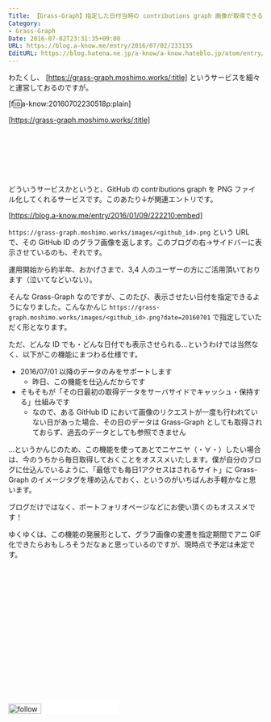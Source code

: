 ```yaml
---
Title: 【Grass-Graph】指定した日付当時の contributions graph 画像が取得できるようになりました
Category:
- Grass-Graph
Date: 2016-07-02T23:31:35+09:00
URL: https://blog.a-know.me/entry/2016/07/02/233135
EditURL: https://blog.hatena.ne.jp/a-know/a-know.hateblo.jp/atom/entry/6653812171403687216
---
```


わたくし、 [https://grass-graph.moshimo.works/:title] というサービスを細々と運営しておるのですが。



[f:id:a-know:20160702230518p:plain]

[https://grass-graph.moshimo.works/:title]


<!-- more -->



<script async src="//pagead2.googlesyndication.com/pagead/js/adsbygoogle.js"></script>
<!-- article-top -->
<ins class="adsbygoogle"
     style="display:inline-block;width:728px;height:90px"
     data-ad-client="ca-pub-3463034538369189"
     data-ad-slot="8367620130"></ins>
<script>
(adsbygoogle = window.adsbygoogle || []).push({});
</script>




どういうサービスかというと、GitHub の contributions graph を PNG ファイル化してくれるサービスです。このあたり↓が関連エントリです。




[https://blog.a-know.me/entry/2016/01/09/222210:embed]




`https://grass-graph.moshimo.works/images/<github_id>.png` という URL で、その GitHub ID のグラフ画像を返します。このブログの右→サイドバーに表示させているのも、それです。


運用開始から約半年、おかげさまで、3,4 人のユーザーの方にご活用頂いております（泣いてなどいない）。


そんな Grass-Graph なのですが、このたび、表示させたい日付を指定できるようになりました。こんなかんじ `https://grass-graph.moshimo.works/images/<github_id>.png?date=20160701` で指定していただく形となります。


ただ、どんな ID でも・どんな日付でも表示させられる...というわけでは当然なく、以下がこの機能にまつわる仕様です。


* 2016/07/01 以降のデータのみをサポートします
    * 昨日、この機能を仕込んだからです
* そもそもが「その日最初の取得データをサーバサイドでキャッシュ・保持する」仕組みです
    * なので、ある GitHub ID において画像のリクエストが一度も行われていない日があった場合、その日のデータは Grass-Graph としても取得されておらず、過去のデータとしても参照できません


...というかんじのため、この機能を使ってあとでニヤニヤ（・∀・）したい場合は、今のうちから毎日取得しておくことをオススメいたします。僕が自分のブログに仕込んでいるように、「最低でも毎日1アクセスはされるサイト」に Grass-Graph のイメージタグを埋め込んでおく、というのがいちばんお手軽かなと思います。

ブログだけではなく、ポートフォリオページなどにお使い頂くのもオススメです！


ゆくゆくは、この機能の発展形として、グラフ画像の変遷を指定期間でアニ GIF 化できたらおもしろそうだなぁと思っているのですが、現時点で予定は未定です。


<script async src="//pagead2.googlesyndication.com/pagead/js/adsbygoogle.js"></script>
<!-- article-bottom2 -->
<ins class="adsbygoogle"
     style="display:inline-block;width:300px;height:250px"
     data-ad-client="ca-pub-3463034538369189"
     data-ad-slot="5274552934"></ins>
<script>
(adsbygoogle = window.adsbygoogle || []).push({});
</script>


<div>
<a href='http://cloud.feedly.com/#subscription%2Ffeed%2Fhttp%3A%2F%2Fblog.a-know.me%2Ffeed'  target='blank'><img id='feedlyFollow' src='//s3.feedly.com/img/follows/feedly-follow-rectangle-volume-small_2x.png' alt='follow us in feedly' width='65' height='20'></a>

<iframe src="//blog.hatena.ne.jp/a-know/a-know.hateblo.jp/subscribe/iframe" allowtransparency="true" frameborder="0" scrolling="no" width="150" height="28"></iframe>
</div>


<script src="https://moshi-moshi.moshimo.works/moshimoshi/a_know_blog/2016-07-02-233135?title=%E3%80%90Grass-Graph%E3%80%91%E6%8C%87%E5%AE%9A%E3%81%97%E3%81%9F%E6%97%A5%E4%BB%98%E5%BD%93%E6%99%82%E3%81%AE%20contributions%20graph%20%E7%94%BB%E5%83%8F%E3%81%8C%E5%8F%96%E5%BE%97%E3%81%A7%E3%81%8D%E3%82%8B%E3%82%88%E3%81%86%E3%81%AB%E3%81%AA%E3%82%8A%E3%81%BE%E3%81%97%E3%81%9F"></script>
